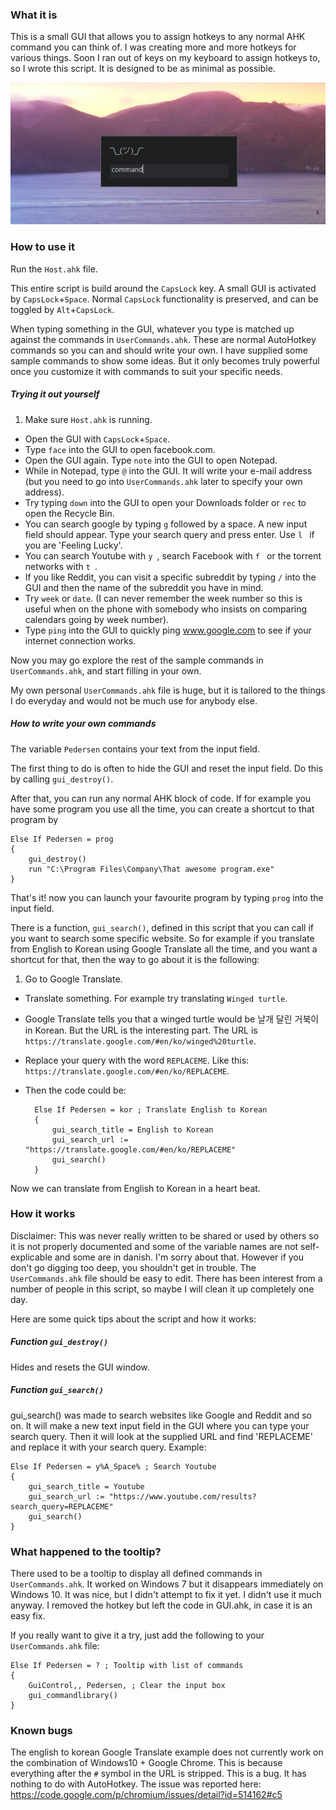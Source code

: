 ### What it is
This is a small GUI that allows you to assign hotkeys to any normal AHK command you can think of. I was creating more and more hotkeys for various things. Soon I ran out of keys on my keyboard to assign hotkeys to, so I wrote this script. It is designed to be as minimal as possible.

![Screenshot](/img/ahk_launcher.png "Screenshot of the GUI")

### How to use it
Run the `Host.ahk` file.

This entire script is build around the `CapsLock` key.
A small GUI is activated by `CapsLock`+`Space`.
Normal `CapsLock` functionality is preserved, and can be toggled by `Alt`+`CapsLock`.

When typing something in the GUI, whatever you type is matched up against the commands in `UserCommands.ahk`. These are normal AutoHotkey commands so you can and should write your own. I have supplied some sample commands to show some ideas. But it only becomes truly powerful once you customize it with commands to suit your specific needs.

##### Trying it out yourself
1. Make sure `Host.ahk` is running.
* Open the GUI with `CapsLock`+`Space`.
* Type `face` into the GUI to open facebook.com.
* Open the GUI again. Type `note` into the GUI to open Notepad.
* While in Notepad, type `@` into the GUI. It will write your e-mail address (but you need to go into `UserCommands.ahk` later to specify your own address).
* Try typing `down` into the GUI to open your Downloads folder or `rec` to open the Recycle Bin.
* You can search google by typing `g` followed by a space. A new input field should appear. Type your search query and press enter. Use `l ` if you are 'Feeling Lucky'.
* You can search Youtube with `y `, search Facebook with `f ` or the torrent networks with `t `.
* If you like Reddit, you can visit a specific subreddit by typing `/` into the GUI and then the name of the subreddit you have in mind.
* Try `week` or `date`. (I can never remember the week number so this is useful when on the phone with somebody who insists on comparing calendars going by week number).
* Type `ping` into the GUI to quickly ping www.google.com to see if your internet connection works.

Now you may go explore the rest of the sample commands in `UserCommands.ahk`, and start filling in your own.

My own personal `UserCommands.ahk` file is huge, but it is tailored to the things I do everyday and would not be much use for anybody else.

##### How to write your own commands
The variable `Pedersen` contains your text from the input field.

The first thing to do is often to hide the GUI and reset the input field. Do this by calling `gui_destroy()`.

After that, you can run any normal AHK block of code. If for example you have some program you use all the time, you can create a shortcut to that program by

    Else If Pedersen = prog
    {
        gui_destroy()
        run "C:\Program Files\Company\That awesome program.exe"
    }

That's it! now you can launch your favourite program by typing `prog` into the input field.

There is a function, `gui_search()`, defined in this script that you can call if you want to search some specific website. So for example if you translate from English to Korean using Google Translate all the time, and you want a shortcut for that, then the way to go about it is the following:

1. Go to Google Translate.
* Translate something. For example try translating `Winged turtle`.
* Google Translate tells you that a winged turtle would be 날개 달린 거북이 in Korean. But the URL is the interesting part. The URL is `https://translate.google.com/#en/ko/winged%20turtle`.
* Replace your query with the word `REPLACEME`. Like this: `https://translate.google.com/#en/ko/REPLACEME`.
* Then the code could be:

        Else If Pedersen = kor ; Translate English to Korean
        {
            gui_search_title = English to Korean
            gui_search_url := "https://translate.google.com/#en/ko/REPLACEME"
            gui_search()
        }

Now we can translate from English to Korean in a heart beat.

### How it works
Disclaimer: This was never really written to be shared or used by others
so it is not properly documented and some of the variable names are not self-explicable and some are in danish. I'm sorry about that. However if you don't go digging too deep, you shouldn't get in trouble. The `UserCommands.ahk` file should be easy to edit.
There has been interest from a number of people in this script, so maybe I will clean it up completely one day.

Here are some quick tips about the script and how it works:

##### Function `gui_destroy()`
Hides and resets the GUI window.

##### Function `gui_search()`
gui_search() was made to search websites like Google and Reddit and so on. It will make a new text input field in the GUI where you can type your search query.
Then it will look at the supplied URL and find 'REPLACEME' and replace it
with your search query.
Example:

    Else If Pedersen = y%A_Space% ; Search Youtube
    {
        gui_search_title = Youtube
        gui_search_url := "https://www.youtube.com/results?search_query=REPLACEME"
        gui_search()
    }

### What happened to the tooltip?
There used to be a tooltip to display all defined commands in `UserCommands.ahk`. It worked on Windows 7 but it disappears immediately on Windows 10. It was nice, but I didn't attempt to fix it yet. I didn't use it much anyway. I removed the hotkey but left the code in GUI.ahk, in case it is an easy fix.

If you really want to give it a try, just add the following to your `UserCommands.ahk` file:

    Else If Pedersen = ? ; Tooltip with list of commands
    {
        GuiControl,, Pedersen, ; Clear the input box
        gui_commandlibrary()
    }

### Known bugs
The english to korean Google Translate example does not currently work on the combination of Windows10 + Google Chrome. This is because everything after the `#` symbol in the URL is stripped. This is a bug. It has nothing to do with AutoHotkey. The issue was reported here: https://code.google.com/p/chromium/issues/detail?id=514162#c5